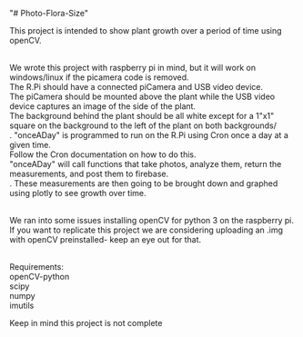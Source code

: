 "# Photo-Flora-Size"

This project is intended to show plant growth over a period of time using openCV.<br><br>

We wrote this project with raspberry pi in mind, but it will work on windows/linux if the picamera code is removed.<br>
The R.Pi should have a connected piCamera and USB video device.<br>
The piCamera should be mounted above the plant while the USB video device captures an image of the side of the plant.<br>
The background behind the plant should be all white except for a 1"x1" square on the background to the left of the plant on both backgrounds/<br>.
"onceADay" is programmed to run on the R.Pi using Cron once a day at a given time.<br>
Follow the Cron documentation on how to do this.<br>
"onceADay" will call functions that take photos, analyze them, return the measurements, and post them to firebase.<br>.
These measurements are then going to be brought down and graphed using plotly to see growth over time.<br><br>

We ran into some issues installing openCV for python 3 on the raspberry pi. If you want to replicate this project we are considering uploading an .img with openCV preinstalled- keep an eye out for that.<br><br>


Requirements:<br>
openCV-python<br>
scipy<br>
numpy<br>
imutils<br>

Keep in mind this project is not complete<br>





